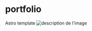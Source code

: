 # portfolio
Astro template
<img src="https://drive.google.com/drive/folders/1e7WQ1K-2XrXT10uEyrUNKrCDkiM20Nix" alt="description de l'image">
